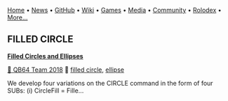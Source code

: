 [Home](https://qb64.com) • [News](news.md) • [GitHub](github.md) • [Wiki](wiki.md) • [Games](games.md) • [Media](media.md) • [Community](community.md) • [Rolodex](rolodex.md) • [More...](more.md)

## FILLED CIRCLE

**[Filled Circles and Ellipses](filled-circles-and-ellipses/index)**

[🐝 QB64 Team 2018](qb64-team-2018) 🔗 [filled circle](filled-circle), [ellipse](ellipse)

We develop four variations on the CIRCLE command in the form of four SUBs: (i) CircleFill = Fille...
